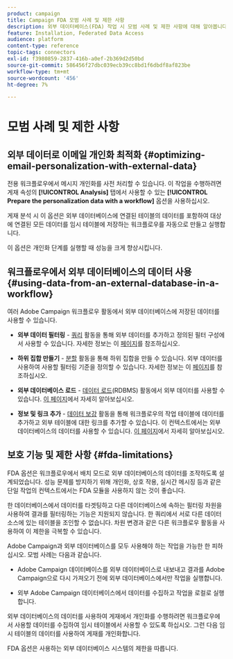 ```yaml
---
product: campaign
title: Campaign FDA 모범 사례 및 제한 사항
description: 외부 데이터베이스(FDA) 작업 시 모범 사례 및 제한 사항에 대해 알아봅니다
feature: Installation, Federated Data Access
audience: platform
content-type: reference
topic-tags: connectors
exl-id: f3980859-2837-416b-a0ef-2b369d2d50bd
source-git-commit: 586456f27dbc039ecb39cc8bd1f6dbdf8af823be
workflow-type: tm+mt
source-wordcount: '456'
ht-degree: 7%

---
```


# 모범 사례 및 제한 사항



## 외부 데이터로 이메일 개인화 최적화 {#optimizing-email-personalization-with-external-data}

전용 워크플로우에서 메시지 개인화를 사전 처리할 수 있습니다. 이 작업을 수행하려면 게재 속성의 **[!UICONTROL Analysis]** 탭에서 사용할 수 있는 **[!UICONTROL Prepare the personalization data with a workflow]** 옵션을 사용하십시오.

게재 분석 시 이 옵션은 외부 데이터베이스에 연결된 테이블의 데이터를 포함하여 대상에 연결된 모든 데이터를 임시 테이블에 저장하는 워크플로우를 자동으로 만들고 실행합니다.

이 옵션은 개인화 단계를 실행할 때 성능을 크게 향상시킵니다.

## 워크플로우에서 외부 데이터베이스의 데이터 사용 {#using-data-from-an-external-database-in-a-workflow}

여러 Adobe Campaign 워크플로우 활동에서 외부 데이터베이스에 저장된 데이터를 사용할 수 있습니다.

* **외부 데이터 필터링** - [쿼리](../../workflow/using/targeting-data.md#selecting-data) 활동을 통해 외부 데이터를 추가하고 정의된 필터 구성에서 사용할 수 있습니다. 자세한 정보는 이 [페이지](../../workflow/using/targeting-data.md#selecting-data)를 참조하십시오.

* **하위 집합 만들기** - [분할](../../workflow/using/split.md) 활동을 통해 하위 집합을 만들 수 있습니다. 외부 데이터를 사용하여 사용할 필터링 기준을 정의할 수 있습니다. 자세한 정보는 이 [페이지](../../workflow/using/split.md)를 참조하십시오.

* **외부 데이터베이스 로드** - [데이터 로드](../../workflow/using/data-loading-rdbms.md)(RDBMS) 활동에서 외부 데이터를 사용할 수 있습니다. [이 페이지](../../workflow/using/data-loading-rdbms.md)에서 자세히 알아보십시오.

* **정보 및 링크 추가** - [데이터 보강](../../workflow/using/enrichment.md) 활동을 통해 워크플로우의 작업 테이블에 데이터를 추가하고 외부 테이블에 대한 링크를 추가할 수 있습니다. 이 컨텍스트에서는 외부 데이터베이스의 데이터를 사용할 수 있습니다. [이 페이지](../../workflow/using/enrichment.md)에서 자세히 알아보십시오.

## 보호 기능 및 제한 사항 {#fda-limitations}

FDA 옵션은 워크플로우에서 배치 모드로 외부 데이터베이스의 데이터를 조작하도록 설계되었습니다. 성능 문제를 방지하기 위해 개인화, 상호 작용, 실시간 메시징 등과 같은 단일 작업의 컨텍스트에서는 FDA 모듈을 사용하지 않는 것이 좋습니다.

한 데이터베이스에서 데이터를 타겟팅하고 다른 데이터베이스에 속하는 필터링 차원을 사용하여 결과를 필터링하는 기능은 지원되지 않습니다. 한 쿼리에서 서로 다른 데이터 소스에 있는 테이블을 조인할 수 없습니다. 차원 변경과 같은 다른 워크플로우 활동을 사용하여 이 제한을 극복할 수 있습니다.

Adobe Campaign과 외부 데이터베이스를 모두 사용해야 하는 작업을 가능한 한 피하십시오. 모범 사례는 다음과 같습니다.

* Adobe Campaign 데이터베이스를 외부 데이터베이스로 내보내고 결과를 Adobe Campaign으로 다시 가져오기 전에 외부 데이터베이스에서만 작업을 실행합니다.

* 외부 Adobe Campaign 데이터베이스에서 데이터를 수집하고 작업을 로컬로 실행합니다.

외부 데이터베이스의 데이터를 사용하여 게재에서 개인화를 수행하려면 워크플로우에서 사용할 데이터를 수집하여 임시 테이블에서 사용할 수 있도록 하십시오. 그런 다음 임시 테이블의 데이터를 사용하여 게재를 개인화합니다.

FDA 옵션은 사용하는 외부 데이터베이스 시스템의 제한을 따릅니다.
